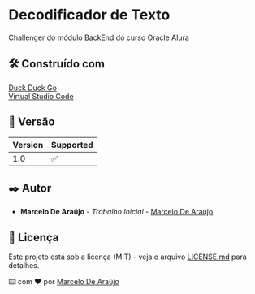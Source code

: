 # Decodificador de Texto

Challenger do módulo BackEnd do curso Oracle Alura

## 🛠️ Construído com

[Duck Duck Go](https://duckduckgo.com) <br>
[Virtual Studio Code](https://code.visualstudio.com) <br>

## 📌 Versão

| Version | Supported          |
| ------- | ------------------ |
| 1.0     | :white_check_mark: |

## ✒️ Autor

* **Marcelo De Araújo** - *Trabalho Inicial* - [Marcelo De Araújo](https://github.com/AIWASS23)

## 📄 Licença

Este projeto está sob a licença (MIT) - veja o arquivo [LICENSE.md](https://github.com/AIWASS23/decodificador/blob/main/LICENSE.md) para detalhes.


⌨️ com ❤️ por [Marcelo De Araújo](https://github.com/AIWASS23)
